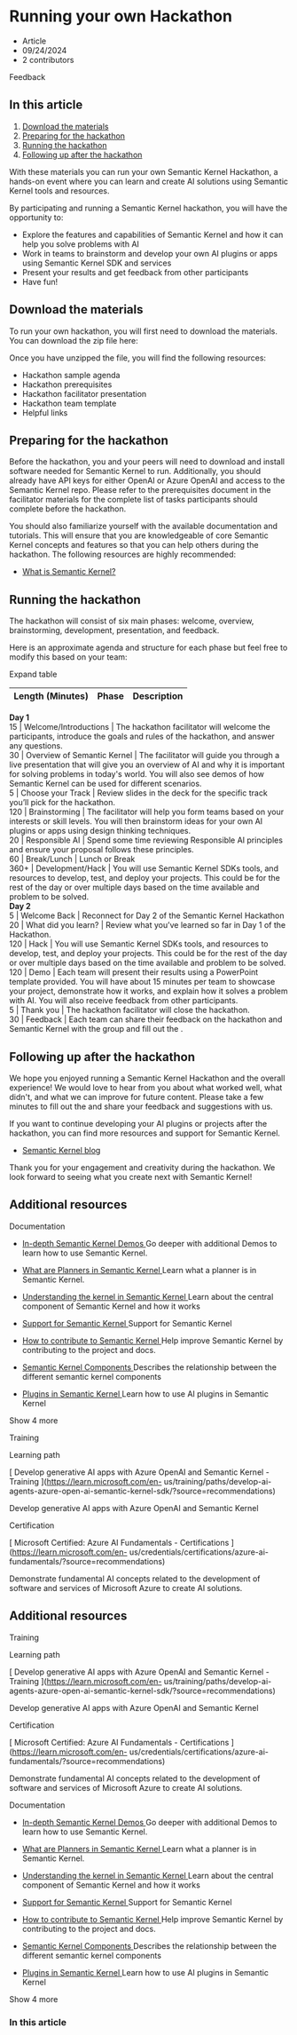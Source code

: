 
# Running your own Hackathon

  * Article
  * 09/24/2024
  * 2 contributors

Feedback

## In this article

  1. [Download the materials](https://learn.microsoft.com/en-us/semantic-kernel/support/hackathon-materials#download-the-materials)
  2. [Preparing for the hackathon](https://learn.microsoft.com/en-us/semantic-kernel/support/hackathon-materials#preparing-for-the-hackathon)
  3. [Running the hackathon](https://learn.microsoft.com/en-us/semantic-kernel/support/hackathon-materials#running-the-hackathon)
  4. [Following up after the hackathon](https://learn.microsoft.com/en-us/semantic-kernel/support/hackathon-materials#following-up-after-the-hackathon)

With these materials you can run your own Semantic Kernel Hackathon, a hands-on event where you can learn and create AI
solutions using Semantic Kernel tools and resources.

By participating and running a Semantic Kernel hackathon, you will have the opportunity to:

  * Explore the features and capabilities of Semantic Kernel and how it can help you solve problems with AI
  * Work in teams to brainstorm and develop your own AI plugins or apps using Semantic Kernel SDK and services
  * Present your results and get feedback from other participants
  * Have fun!

[](https://learn.microsoft.com/en-us/semantic-kernel/support/hackathon-materials#download-the-materials)

## Download the materials

To run your own hackathon, you will first need to download the materials. You can download the zip file here:

Once you have unzipped the file, you will find the following resources:

  * Hackathon sample agenda
  * Hackathon prerequisites
  * Hackathon facilitator presentation
  * Hackathon team template
  * Helpful links

[](https://learn.microsoft.com/en-us/semantic-kernel/support/hackathon-materials#preparing-for-the-hackathon)

## Preparing for the hackathon

Before the hackathon, you and your peers will need to download and install software needed for Semantic Kernel to run.
Additionally, you should already have API keys for either OpenAI or Azure OpenAI and access to the Semantic Kernel repo.
Please refer to the prerequisites document in the facilitator materials for the complete list of tasks participants
should complete before the hackathon.

You should also familiarize yourself with the available documentation and tutorials. This will ensure that you are
knowledgeable of core Semantic Kernel concepts and features so that you can help others during the hackathon. The
following resources are highly recommended:

  * [What is Semantic Kernel?](https://learn.microsoft.com/en-us/semantic-kernel/overview/)

[](https://learn.microsoft.com/en-us/semantic-kernel/support/hackathon-materials#running-the-hackathon)

## Running the hackathon

The hackathon will consist of six main phases: welcome, overview, brainstorming, development, presentation, and
feedback.

Here is an approximate agenda and structure for each phase but feel free to modify this based on your team:

Expand table

Length (Minutes) | Phase | Description  
---|---|---  
**Day 1**  
15 | Welcome/Introductions | The hackathon facilitator will welcome the participants, introduce the goals and rules of the hackathon, and answer any questions.  
30 | Overview of Semantic Kernel | The facilitator will guide you through a live presentation that will give you an overview of AI and why it is important for solving problems in today's world. You will also see demos of how Semantic Kernel can be used for different scenarios.  
5 | Choose your Track | Review slides in the deck for the specific track you’ll pick for the hackathon.  
120 | Brainstorming | The facilitator will help you form teams based on your interests or skill levels. You will then brainstorm ideas for your own AI plugins or apps using design thinking techniques.  
20 | Responsible AI | Spend some time reviewing Responsible AI principles and ensure your proposal follows these principles.  
60 | Break/Lunch | Lunch or Break  
360+ | Development/Hack | You will use Semantic Kernel SDKs tools, and resources to develop, test, and deploy your projects. This could be for the rest of the day or over multiple days based on the time available and problem to be solved.  
**Day 2**  
5 | Welcome Back | Reconnect for Day 2 of the Semantic Kernel Hackathon  
20 | What did you learn? | Review what you’ve learned so far in Day 1 of the Hackathon.  
120 | Hack | You will use Semantic Kernel SDKs tools, and resources to develop, test, and deploy your projects. This could be for the rest of the day or over multiple days based on the time available and problem to be solved.  
120 | Demo | Each team will present their results using a PowerPoint template provided. You will have about 15 minutes per team to showcase your project, demonstrate how it works, and explain how it solves a problem with AI. You will also receive feedback from other participants.  
5 | Thank you | The hackathon facilitator will close the hackathon.  
30 | Feedback | Each team can share their feedback on the hackathon and Semantic Kernel with the group and fill out the .  
[](https://learn.microsoft.com/en-us/semantic-kernel/support/hackathon-materials#following-up-after-the-hackathon)

## Following up after the hackathon

We hope you enjoyed running a Semantic Kernel Hackathon and the overall experience! We would love to hear from you about
what worked well, what didn't, and what we can improve for future content. Please take a few minutes to fill out the and
share your feedback and suggestions with us.

If you want to continue developing your AI plugins or projects after the hackathon, you can find more resources and
support for Semantic Kernel.

  * [Semantic Kernel blog](https://devblogs.microsoft.com/semantic-kernel/)

Thank you for your engagement and creativity during the hackathon. We look forward to seeing what you create next with
Semantic Kernel!

## Additional resources

Documentation

  * [ In-depth Semantic Kernel Demos ](https://learn.microsoft.com/en-us/semantic-kernel/get-started/detailed-samples?source=recommendations)
Go deeper with additional Demos to learn how to use Semantic Kernel.

  * [ What are Planners in Semantic Kernel ](https://learn.microsoft.com/en-us/semantic-kernel/concepts/planning?source=recommendations)
Learn what a planner is in Semantic Kernel.

  * [ Understanding the kernel in Semantic Kernel ](https://learn.microsoft.com/en-us/semantic-kernel/concepts/kernel?source=recommendations)
Learn about the central component of Semantic Kernel and how it works

  * [ Support for Semantic Kernel ](https://learn.microsoft.com/en-us/semantic-kernel/support/?source=recommendations)
Support for Semantic Kernel

  * [ How to contribute to Semantic Kernel ](https://learn.microsoft.com/en-us/semantic-kernel/support/contributing?source=recommendations)
Help improve Semantic Kernel by contributing to the project and docs.

  * [ Semantic Kernel Components ](https://learn.microsoft.com/en-us/semantic-kernel/concepts/semantic-kernel-components?source=recommendations)
Describes the relationship between the different semantic kernel components

  * [ Plugins in Semantic Kernel ](https://learn.microsoft.com/en-us/semantic-kernel/concepts/plugins/?source=recommendations)
Learn how to use AI plugins in Semantic Kernel

Show 4 more

Training

Learning path

[ Develop generative AI apps with Azure OpenAI and Semantic Kernel - Training ](https://learn.microsoft.com/en-
us/training/paths/develop-ai-agents-azure-open-ai-semantic-kernel-sdk/?source=recommendations)

Develop generative AI apps with Azure OpenAI and Semantic Kernel

Certification

[ Microsoft Certified: Azure AI Fundamentals - Certifications ](https://learn.microsoft.com/en-
us/credentials/certifications/azure-ai-fundamentals/?source=recommendations)

Demonstrate fundamental AI concepts related to the development of software and services of Microsoft Azure to create AI
solutions.

## Additional resources

Training

Learning path

[ Develop generative AI apps with Azure OpenAI and Semantic Kernel - Training ](https://learn.microsoft.com/en-
us/training/paths/develop-ai-agents-azure-open-ai-semantic-kernel-sdk/?source=recommendations)

Develop generative AI apps with Azure OpenAI and Semantic Kernel

Certification

[ Microsoft Certified: Azure AI Fundamentals - Certifications ](https://learn.microsoft.com/en-
us/credentials/certifications/azure-ai-fundamentals/?source=recommendations)

Demonstrate fundamental AI concepts related to the development of software and services of Microsoft Azure to create AI
solutions.

Documentation

  * [ In-depth Semantic Kernel Demos ](https://learn.microsoft.com/en-us/semantic-kernel/get-started/detailed-samples?source=recommendations)
Go deeper with additional Demos to learn how to use Semantic Kernel.

  * [ What are Planners in Semantic Kernel ](https://learn.microsoft.com/en-us/semantic-kernel/concepts/planning?source=recommendations)
Learn what a planner is in Semantic Kernel.

  * [ Understanding the kernel in Semantic Kernel ](https://learn.microsoft.com/en-us/semantic-kernel/concepts/kernel?source=recommendations)
Learn about the central component of Semantic Kernel and how it works

  * [ Support for Semantic Kernel ](https://learn.microsoft.com/en-us/semantic-kernel/support/?source=recommendations)
Support for Semantic Kernel

  * [ How to contribute to Semantic Kernel ](https://learn.microsoft.com/en-us/semantic-kernel/support/contributing?source=recommendations)
Help improve Semantic Kernel by contributing to the project and docs.

  * [ Semantic Kernel Components ](https://learn.microsoft.com/en-us/semantic-kernel/concepts/semantic-kernel-components?source=recommendations)
Describes the relationship between the different semantic kernel components

  * [ Plugins in Semantic Kernel ](https://learn.microsoft.com/en-us/semantic-kernel/concepts/plugins/?source=recommendations)
Learn how to use AI plugins in Semantic Kernel

Show 4 more

### In this article

